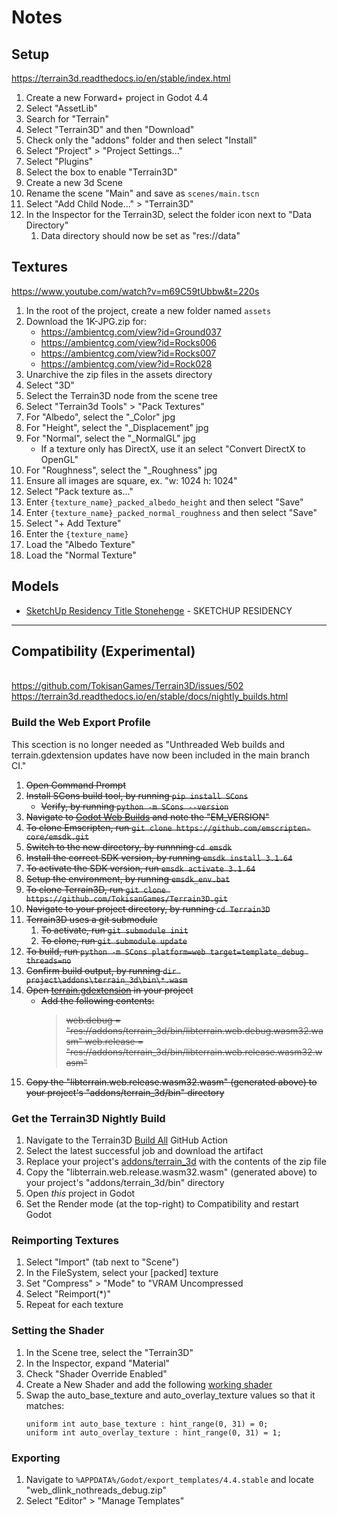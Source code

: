 # Notes

## Setup
https://terrain3d.readthedocs.io/en/stable/index.html
1. Create a new Forward+ project in Godot 4.4
1. Select "AssetLib"
1. Search for "Terrain"
1. Select "Terrain3D" and then "Download"
1. Check only the "addons" folder and then select "Install"
1. Select "Project" > "Project Settings..."
1. Select "Plugins"
1. Select the box to enable "Terrain3D"
1. Create a new 3d Scene
1. Rename the scene "Main" and save as `scenes/main.tscn`
1. Select "Add Child Node..." > "Terrain3D"
1. In the Inspector for the Terrain3D, select the folder icon next to "Data Directory"
	1. Data directory should now be set as "res://data"

## Textures
https://www.youtube.com/watch?v=m69C59tUbbw&t=220s
1. In the root of the project, create a new folder named `assets`
1. Download the 1K-JPG.zip for:
	- https://ambientcg.com/view?id=Ground037
	- https://ambientcg.com/view?id=Rocks006
	- https://ambientcg.com/view?id=Rocks007
	- https://ambientcg.com/view?id=Rock028
1. Unarchive the zip files in the assets directory
1. Select "3D"
1. Select the Terrain3D node from the scene tree
1. Select "Terrain3d Tools" > "Pack Textures"
1. For "Albedo", select the "_Color" jpg
1. For "Height", select the "_Displacement" jpg
1. For "Normal", select the "_NormalGL" jpg
	- If a texture only has DirectX, use it an select "Convert DirectX to OpenGL"
1. For "Roughness", select the "_Roughness" jpg
1. Ensure all images are square, ex. "w: 1024 h: 1024"
1. Select "Pack texture as..."
1. Enter `{texture_name}_packed_albedo_height` and then select "Save"
1. Enter `{texture_name}_packed_normal_roughness` and then select "Save"
1. Select "+ Add Texture"
1. Enter the `{texture_name}`
1. Load the "Albedo Texture"
1. Load the "Normal Texture"

## Models
- [SketchUp Residency Title Stonehenge](https://sketchfab.com/3d-models/sketchup-residency-title-stonehenge-b045d1987a2e44388a9c1431fe6db55e) - SKETCHUP RESIDENCY

----

## Compatibility (Experimental)
</br>https://github.com/TokisanGames/Terrain3D/issues/502
</br>https://terrain3d.readthedocs.io/en/stable/docs/nightly_builds.html

### Build the Web Export Profile
This scection is no longer needed as "Unthreaded Web builds and terrain.gdextension updates have now been included in the main branch CI."
<strike>
1. Open Command Prompt
1. Install SCons build tool, by running `pip install SCons`
	- Verify, by running `python -m SCons --version`
1. Navigate to [Godot Web Builds](https://github.com/godotengine/godot/blob/master/.github/workflows/web_builds.yml) and note the "EM_VERSION"
1. To clone Emscripten, run `git clone https://github.com/emscripten-core/emsdk.git`
1. Switch to the new directory, by runnning `cd emsdk`
1. Install the correct SDK version, by running `emsdk install 3.1.64`
1. To activate the SDK version, run `emsdk activate 3.1.64`
1. Setup the environment, by running `emsdk_env.bat`
1. To clone Terrain3D, run `git clone https://github.com/TokisanGames/Terrain3D.git`
1. Navigate to your project directory, by running `cd Terrain3D`
1. Terrain3D uses a git submodule
	1. To activate, run `git submodule init`
	1. To clone, run `git submodule update`
1. To build, run `python -m SCons platform=web target=template_debug threads=no`
1. Confirm build output, by running `dir project\addons\terrain_3d\bin\*.wasm`
1. Open [terrain.gdextension](addons\terrain_3d\terrain.gdextension) in your project
	- Add the following contents:
		> web.debug = "res://addons/terrain_3d/bin/libterrain.web.debug.wasm32.wasm"
		web.release = "res://addons/terrain_3d/bin/libterrain.web.release.wasm32.wasm"
1. Copy the "libterrain.web.release.wasm32.wasm" (generated above) to your project's "addons/terrain_3d/bin" directory
</strike>

### Get the Terrain3D Nightly Build
1. Navigate to the Terrain3D [Build All](https://github.com/TokisanGames/Terrain3D/actions/workflows/build.yml?query=branch%3Amain) GitHub Action
1. Select the latest successful job and download the artifact
1. Replace your project's [addons/terrain_3d](/addons/terrain_3d/) with the contents of the zip file
1. Copy the "libterrain.web.release.wasm32.wasm" (generated above) to your project's "addons/terrain_3d/bin" directory
1. Open _this_ project in Godot
1. Set the Render mode (at the top-right) to Compatibility and restart Godot

### Reimporting Textures
1. Select "Import" (tab next to "Scene")
1. In the FileSystem, select your [packed] texture
1. Set "Compress" > "Mode" to "VRAM Uncompressed
1. Select "Reimport(*)"
1. Repeat for each texture

### Setting the Shader
1. In the Scene tree, select the "Terrain3D"
1. In the Inspector, expand "Material"
1. Check "Shader Override Enabled"
1. Create a New Shader and add the following [working shader](https://github.com/user-attachments/files/17241271/working_shader.txt)
1. Swap the auto_base_texture and auto_overlay_texture values so that it matches:
	```
	uniform int auto_base_texture : hint_range(0, 31) = 0;
	uniform int auto_overlay_texture : hint_range(0, 31) = 1;
	```

### Exporting
1. Navigate to `%APPDATA%/Godot/export_templates/4.4.stable` and locate "web_dlink_nothreads_debug.zip"
1. Select "Editor" > "Manage Templates"
